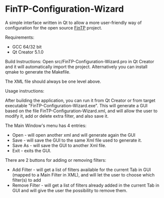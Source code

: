 FinTP-Configuration-Wizard
==========================

A simple interface written in Qt to allow a more user-friendly way of configuration for the open source [FinTP](http://www.allevo.ro/initiatives/fintp.aspx) project.

Requirements:
 - GCC 64/32 bit
 - Qt Creator 5.1.0

Build Instructions:
 Open src/FinTP-Configuration-Wizard.pro in Qt Creator and it will automatically import the project.
 Alternatively you can install qmake to generate the Makefile.

The XML file should always be one level above.

Usage instructions:

After building the application, you can run it from Qt Creator or from target executable "FinTP-Configuration-Wizard.exe".
This will generate a GUI based on the file FinTP-Configuration-Wizard.xml, and will allow the user to modify it, add or delete extra filter, and also save it.

The Main Window's menu has 4 entries:
 - Open - will open another xml and will generate again the GUI
 - Save - will save the GUI to the same Xml file used to generate it.
 - Save As - will save the GUI to another Xml file.
 - Exit - exits the GUI.

There are 2 buttons for adding or removing filters:
 - Add Filter - will get a list of filters available for the current Tab in GUI (mapped to a Main Filter in XML), and will let the user to choose which filter(s) to add
 - Remove Filter - will get a list of filters already added in the current Tab in GUI and will give the user the possibility to remove them.



